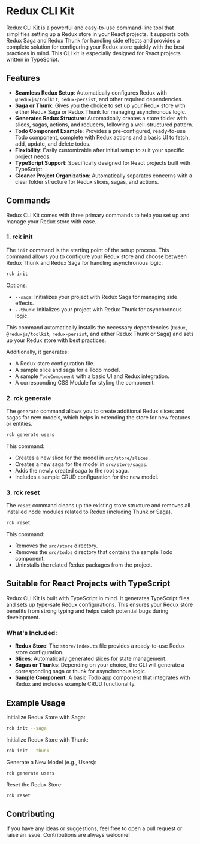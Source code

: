 # Redux CLI Kit

Redux CLI Kit is a powerful and easy-to-use command-line tool that simplifies setting up a Redux store in your React projects. It supports both Redux Saga and Redux Thunk for handling side effects and provides a complete solution for configuring your Redux store quickly with the best practices in mind. This CLI kit is especially designed for React projects written in TypeScript.

## Features

- **Seamless Redux Setup**: Automatically configures Redux with `@reduxjs/toolkit`, `redux-persist`, and other required dependencies.
- **Saga or Thunk**: Gives you the choice to set up your Redux store with either Redux Saga or Redux Thunk for managing asynchronous logic.
- **Generates Redux Structure**: Automatically creates a store folder with slices, sagas, actions, and reducers, following a well-structured pattern.
- **Todo Component Example**: Provides a pre-configured, ready-to-use Todo component, complete with Redux actions and a basic UI to fetch, add, update, and delete todos.
- **Flexibility**: Easily customizable after initial setup to suit your specific project needs.
- **TypeScript Support**: Specifically designed for React projects built with TypeScript.
- **Cleaner Project Organization**: Automatically separates concerns with a clear folder structure for Redux slices, sagas, and actions.

## Commands

Redux CLI Kit comes with three primary commands to help you set up and manage your Redux store with ease.

### 1. rck init

The `init` command is the starting point of the setup process. This command allows you to configure your Redux store and choose between Redux Thunk and Redux Saga for handling asynchronous logic.

```bash
rck init
```

Options:

- `--saga`: Initializes your project with Redux Saga for managing side effects.
- `--thunk`: Initializes your project with Redux Thunk for asynchronous logic.

This command automatically installs the necessary dependencies (`Redux`, `@reduxjs/toolkit`, `redux-persist`, and either Redux Thunk or Saga) and sets up your Redux store with best practices.

Additionally, it generates:

- A Redux store configuration file.
- A sample slice and saga for a Todo model.
- A sample `TodoComponent` with a basic UI and Redux integration.
- A corresponding CSS Module for styling the component.

### 2. rck generate <model>

The `generate` command allows you to create additional Redux slices and sagas for new models, which helps in extending the store for new features or entities.

```bash
rck generate users
```

This command:

- Creates a new slice for the model in `src/store/slices`.
- Creates a new saga for the model in `src/store/sagas`.
- Adds the newly created saga to the root saga.
- Includes a sample CRUD configuration for the new model.

### 3. rck reset

The `reset` command cleans up the existing store structure and removes all installed node modules related to Redux (including Thunk or Saga).

```bash
rck reset
```

This command:

- Removes the `src/store` directory.
- Removes the `src/todos` directory that contains the sample Todo component.
- Uninstalls the related Redux packages from the project.

## Suitable for React Projects with TypeScript

Redux CLI Kit is built with TypeScript in mind. It generates TypeScript files and sets up type-safe Redux configurations. This ensures your Redux store benefits from strong typing and helps catch potential bugs during development.

### What's Included:

- **Redux Store**: The `store/index.ts` file provides a ready-to-use Redux store configuration.
- **Slices**: Automatically generated slices for state management.
- **Sagas or Thunks**: Depending on your choice, the CLI will generate a corresponding saga or thunk for asynchronous logic.
- **Sample Component**: A basic Todo app component that integrates with Redux and includes example CRUD functionality.

## Example Usage

Initialize Redux Store with Saga:

```bash
rck init --saga
```

Initialize Redux Store with Thunk:

```bash
rck init --thunk
```

Generate a New Model (e.g., Users):

```bash
rck generate users
```

Reset the Redux Store:

```bash
rck reset
```

## Contributing

If you have any ideas or suggestions, feel free to open a pull request or raise an issue. Contributions are always welcome!
